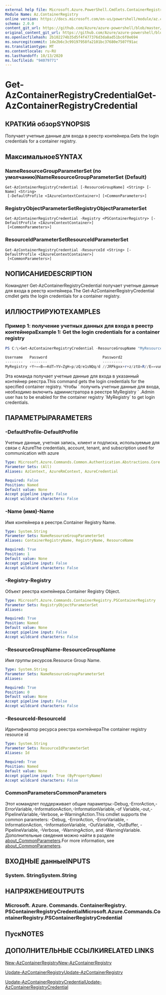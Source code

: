 ```yaml
---
external help file: Microsoft.Azure.PowerShell.Cmdlets.ContainerRegistry.dll-Help.xml
Module Name: Az.ContainerRegistry
online version: https://docs.microsoft.com/en-us/powershell/module/az.containerregistry/get-azcontainerregistrycredential
schema: 2.0.0
content_git_url: https://github.com/Azure/azure-powershell/blob/master/src/ContainerRegistry/ContainerRegistry/help/Get-AzContainerRegistryCredential.md
original_content_git_url: https://github.com/Azure/azure-powershell/blob/master/src/ContainerRegistry/ContainerRegistry/help/Get-AzContainerRegistryCredential.md
ms.openlocfilehash: 2b102274b35d5f4f477376d3da8ad51bc6f0e694
ms.sourcegitcommit: 1de2b6c3c99197958fa2101bc37680e7507f91ac
ms.translationtype: MT
ms.contentlocale: ru-RU
ms.lasthandoff: 10/13/2020
ms.locfileid: "94079771"
---
```

# <span data-ttu-id="0a462-101">Get-AzContainerRegistryCredential</span><span class="sxs-lookup"><span data-stu-id="0a462-101">Get-AzContainerRegistryCredential</span></span>

## <span data-ttu-id="0a462-102">КРАТКИй обзор</span><span class="sxs-lookup"><span data-stu-id="0a462-102">SYNOPSIS</span></span>
<span data-ttu-id="0a462-103">Получает учетные данные для входа в реестр контейнера.</span><span class="sxs-lookup"><span data-stu-id="0a462-103">Gets the login credentials for a container registry.</span></span>

## <span data-ttu-id="0a462-104">Максимальное</span><span class="sxs-lookup"><span data-stu-id="0a462-104">SYNTAX</span></span>

### <span data-ttu-id="0a462-105">NameResourceGroupParameterSet (по умолчанию)</span><span class="sxs-lookup"><span data-stu-id="0a462-105">NameResourceGroupParameterSet (Default)</span></span>
```
Get-AzContainerRegistryCredential [-ResourceGroupName] <String> [-Name] <String>
 [-DefaultProfile <IAzureContextContainer>] [<CommonParameters>]
```

### <span data-ttu-id="0a462-106">RegistryObjectParameterSet</span><span class="sxs-lookup"><span data-stu-id="0a462-106">RegistryObjectParameterSet</span></span>
```
Get-AzContainerRegistryCredential -Registry <PSContainerRegistry> [-DefaultProfile <IAzureContextContainer>]
 [<CommonParameters>]
```

### <span data-ttu-id="0a462-107">ResourceIdParameterSet</span><span class="sxs-lookup"><span data-stu-id="0a462-107">ResourceIdParameterSet</span></span>
```
Get-AzContainerRegistryCredential -ResourceId <String> [-DefaultProfile <IAzureContextContainer>]
 [<CommonParameters>]
```

## <span data-ttu-id="0a462-108">NОПИСАНИЕ</span><span class="sxs-lookup"><span data-stu-id="0a462-108">DESCRIPTION</span></span>
<span data-ttu-id="0a462-109">Командлет Get-AzContainerRegistryCredential получает учетные данные для входа в реестр контейнера.</span><span class="sxs-lookup"><span data-stu-id="0a462-109">The Get-AzContainerRegistryCredential cmdlet gets the login credentials for a container registry.</span></span>

## <span data-ttu-id="0a462-110">ИЛЛЮСТРИРУЮТ</span><span class="sxs-lookup"><span data-stu-id="0a462-110">EXAMPLES</span></span>

### <span data-ttu-id="0a462-111">Пример 1: получение учетных данных для входа в реестр контейнера</span><span class="sxs-lookup"><span data-stu-id="0a462-111">Example 1: Get the login credentials for a container registry</span></span>
```powershell
PS C:\>Get-AzContainerRegistryCredential -ResourceGroupName "MyResourceGroup" -Name "MyRegistry"

Username   Password                         Password2
--------   --------                         ---------
MyRegistry +Y+==B==KdT=YV=ZgH=p/zQ/e1sNQq/d //JRPkgxx+r+z/ztU=R//E==vum=pRKL
```

<span data-ttu-id="0a462-112">Эта команда получает учетные данные для входа в указанный контейнер реестра.</span><span class="sxs-lookup"><span data-stu-id="0a462-112">This command gets the login credentials for the specified container registry.</span></span>
<span data-ttu-id="0a462-113">Чтобы \` получить учетные данные для входа, необходимо включить администратора в реестре MyRegistry \` .</span><span class="sxs-lookup"><span data-stu-id="0a462-113">Admin user has to be enabled for the container registry \`MyRegistry\` to get login credentials.</span></span>

## <span data-ttu-id="0a462-114">ПАРАМЕТРЫ</span><span class="sxs-lookup"><span data-stu-id="0a462-114">PARAMETERS</span></span>

### <span data-ttu-id="0a462-115">-DefaultProfile</span><span class="sxs-lookup"><span data-stu-id="0a462-115">-DefaultProfile</span></span>
<span data-ttu-id="0a462-116">Учетные данные, учетная запись, клиент и подписка, используемые для связи с Azure</span><span class="sxs-lookup"><span data-stu-id="0a462-116">The credentials, account, tenant, and subscription used for communication with azure</span></span>

```yaml
Type: Microsoft.Azure.Commands.Common.Authentication.Abstractions.Core.IAzureContextContainer
Parameter Sets: (All)
Aliases: AzContext, AzureRmContext, AzureCredential

Required: False
Position: Named
Default value: None
Accept pipeline input: False
Accept wildcard characters: False
```

### <span data-ttu-id="0a462-117">-Name (имя)</span><span class="sxs-lookup"><span data-stu-id="0a462-117">-Name</span></span>
<span data-ttu-id="0a462-118">Имя контейнера в реестре.</span><span class="sxs-lookup"><span data-stu-id="0a462-118">Container Registry Name.</span></span>

```yaml
Type: System.String
Parameter Sets: NameResourceGroupParameterSet
Aliases: ContainerRegistryName, RegistryName, ResourceName

Required: True
Position: 1
Default value: None
Accept pipeline input: False
Accept wildcard characters: False
```

### <span data-ttu-id="0a462-119">-Registry</span><span class="sxs-lookup"><span data-stu-id="0a462-119">-Registry</span></span>
<span data-ttu-id="0a462-120">Объект реестра контейнера.</span><span class="sxs-lookup"><span data-stu-id="0a462-120">Container Registry Object.</span></span>

```yaml
Type: Microsoft.Azure.Commands.ContainerRegistry.PSContainerRegistry
Parameter Sets: RegistryObjectParameterSet
Aliases:

Required: True
Position: Named
Default value: None
Accept pipeline input: False
Accept wildcard characters: False
```

### <span data-ttu-id="0a462-121">-ResourceGroupName</span><span class="sxs-lookup"><span data-stu-id="0a462-121">-ResourceGroupName</span></span>
<span data-ttu-id="0a462-122">Имя группы ресурсов.</span><span class="sxs-lookup"><span data-stu-id="0a462-122">Resource Group Name.</span></span>

```yaml
Type: System.String
Parameter Sets: NameResourceGroupParameterSet
Aliases:

Required: True
Position: 0
Default value: None
Accept pipeline input: False
Accept wildcard characters: False
```

### <span data-ttu-id="0a462-123">-ResourceId</span><span class="sxs-lookup"><span data-stu-id="0a462-123">-ResourceId</span></span>
<span data-ttu-id="0a462-124">Идентификатор ресурса реестра контейнера</span><span class="sxs-lookup"><span data-stu-id="0a462-124">The container registry resource id</span></span>

```yaml
Type: System.String
Parameter Sets: ResourceIdParameterSet
Aliases: Id

Required: True
Position: Named
Default value: None
Accept pipeline input: True (ByPropertyName)
Accept wildcard characters: False
```

### <span data-ttu-id="0a462-125">CommonParameters</span><span class="sxs-lookup"><span data-stu-id="0a462-125">CommonParameters</span></span>
<span data-ttu-id="0a462-126">Этот командлет поддерживает общие параметры:-Debug,-ErrorAction,-ErrorVariable,-InformationAction,-InformationVariable,-of Variable,-out,-PipelineVariable,-Verbose, и-WarningAction.</span><span class="sxs-lookup"><span data-stu-id="0a462-126">This cmdlet supports the common parameters: -Debug, -ErrorAction, -ErrorVariable, -InformationAction, -InformationVariable, -OutVariable, -OutBuffer, -PipelineVariable, -Verbose, -WarningAction, and -WarningVariable.</span></span> <span data-ttu-id="0a462-127">Дополнительные сведения можно найти в разделе [about_CommonParameters](http://go.microsoft.com/fwlink/?LinkID=113216).</span><span class="sxs-lookup"><span data-stu-id="0a462-127">For more information, see [about_CommonParameters](http://go.microsoft.com/fwlink/?LinkID=113216).</span></span>

## <span data-ttu-id="0a462-128">ВХОДНЫЕ данные</span><span class="sxs-lookup"><span data-stu-id="0a462-128">INPUTS</span></span>

### <span data-ttu-id="0a462-129">System. String</span><span class="sxs-lookup"><span data-stu-id="0a462-129">System.String</span></span>

## <span data-ttu-id="0a462-130">НАПРЯЖЕНИЕ</span><span class="sxs-lookup"><span data-stu-id="0a462-130">OUTPUTS</span></span>

### <span data-ttu-id="0a462-131">Microsoft. Azure. Commands. ContainerRegistry. PSContainerRegistryCredential</span><span class="sxs-lookup"><span data-stu-id="0a462-131">Microsoft.Azure.Commands.ContainerRegistry.PSContainerRegistryCredential</span></span>

## <span data-ttu-id="0a462-132">Пуск</span><span class="sxs-lookup"><span data-stu-id="0a462-132">NOTES</span></span>

## <span data-ttu-id="0a462-133">ДОПОЛНИТЕЛЬНЫЕ ССЫЛКИ</span><span class="sxs-lookup"><span data-stu-id="0a462-133">RELATED LINKS</span></span>

[<span data-ttu-id="0a462-134">New-AzContainerRegistry</span><span class="sxs-lookup"><span data-stu-id="0a462-134">New-AzContainerRegistry</span></span>](New-AzContainerRegistry.md)

[<span data-ttu-id="0a462-135">Update-AzContainerRegistry</span><span class="sxs-lookup"><span data-stu-id="0a462-135">Update-AzContainerRegistry</span></span>](Update-AzContainerRegistry.md)

[<span data-ttu-id="0a462-136">Update-AzContainerRegistryCredential</span><span class="sxs-lookup"><span data-stu-id="0a462-136">Update-AzContainerRegistryCredential</span></span>](Update-AzContainerRegistryCredential.md)

